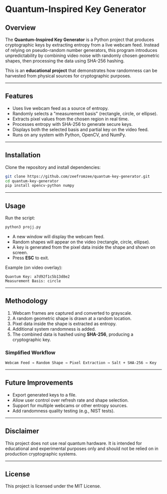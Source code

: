 # Quantum-Inspired Key Generator

## Overview

The **Quantum-Inspired Key Generator** is a Python project that produces cryptographic keys by extracting entropy from a live webcam feed.
Instead of relying on pseudo-random number generators, this program introduces unpredictability by combining video noise with randomly chosen geometric shapes, then processing the data using SHA-256 hashing.

This is an **educational project** that demonstrates how randomness can be harvested from physical sources for cryptographic purposes.

---

## Features

* Uses live webcam feed as a source of entropy.
* Randomly selects a "measurement basis" (rectangle, circle, or ellipse).
* Extracts pixel values from the chosen region in real time.
* Processes entropy with SHA-256 to generate secure keys.
* Displays both the selected basis and partial key on the video feed.
* Runs on any system with Python, OpenCV, and NumPy.

---

## Installation

Clone the repository and install dependencies:

```bash
git clone https://github.com/zeefromzee/quantum-key-generator.git
cd quantum-key-generator
pip install opencv-python numpy
```

---

## Usage

Run the script:

```bash
python3 projj.py
```

* A new window will display the webcam feed.
* Random shapes will appear on the video (rectangle, circle, ellipse).
* A key is generated from the pixel data inside the shape and shown on screen.
* Press **ESC** to exit.

Example (on video overlay):

```
Quantum Key: a7d92f1c5b13d8e2
Measurement Basis: circle
```

---

## Methodology

1. Webcam frames are captured and converted to grayscale.
2. A random geometric shape is drawn at a random location.
3. Pixel data inside the shape is extracted as entropy.
4. Additional system randomness is added.
5. The combined data is hashed using **SHA-256**, producing a cryptographic key.

### Simplified Workflow

```
Webcam Feed → Random Shape → Pixel Extraction → Salt + SHA-256 → Key
```

---

## Future Improvements

* Export generated keys to a file.
* Allow user control over refresh rate and shape selection.
* Support for multiple webcams or other entropy sources.
* Add randomness quality testing (e.g., NIST tests).

---

## Disclaimer

This project does not use real quantum hardware.
It is intended for educational and experimental purposes only and should not be relied on in production cryptographic systems.

---

## License

This project is licensed under the MIT License.
